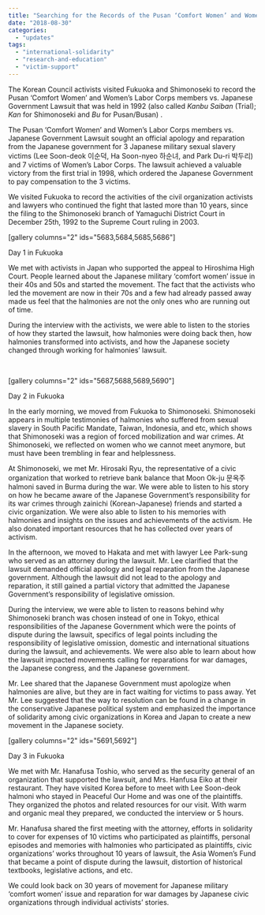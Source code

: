 ```yaml
---
title: "Searching for the Records of the Pusan ‘Comfort Women’ and Women’s Labor Corps members vs. Japanese Government Lawsuit"
date: "2018-08-30"
categories: 
  - "updates"
tags: 
  - "international-solidarity"
  - "research-and-education"
  - "victim-support"
---
```


The Korean Council activists visited Fukuoka and Shimonoseki to record the Pusan ‘Comfort Women’ and Women’s Labor Corps members vs. Japanese Government Lawsuit that was held in 1992 (also called _Kanbu Saiban_ (Trial); _Kan_ for Shimonoseki and _Bu_ for Pusan/Busan) . 

The Pusan ‘Comfort Women’ and Women’s Labor Corps members vs. Japanese Government Lawsuit sought an official apology and reparation from the Japanese government for 3 Japanese military sexual slavery victims (Lee Soon-deok 이순덕, Ha Soon-nyeo 하순녀, and Park Du-ri 박두리) and 7 victims of Women’s Labor Corps. The lawsuit achieved a valuable victory from the first trial in 1998, which ordered the Japanese Government to pay compensation to the 3 victims.

We visited Fukuoka to record the activities of the civil organization activists and lawyers who continued the fight that lasted more than 10 years, since the filing to the Shimonoseki branch of Yamaguchi District Court in December 25th, 1992 to the Supreme Court ruling in 2003.

 

\[gallery columns="2" ids="5683,5684,5685,5686"\]

Day 1 in Fukuoka

We met with activists in Japan who supported the appeal to Hiroshima High Court. People learned about the Japanese military ‘comfort women’ issue in their 40s and 50s and started the movement. The fact that the activists who led the movement are now in their 70s and a few had already passed away made us feel that the halmonies are not the only ones who are running out of time.

During the interview with the activists, we were able to listen to the stories of how they started the lawsuit, how halmonies were doing back then, how halmonies transformed into activists, and how the Japanese society changed through working for halmonies’ lawsuit.

 

 

\[gallery columns="2" ids="5687,5688,5689,5690"\]

Day 2 in Fukuoka

In the early morning, we moved from Fukuoka to Shimonoseki. Shimonoseki appears in multiple testimonies of halmonies who suffered from sexual slavery in South Pacific Mandate, Taiwan, Indonesia, and etc, which shows that Shimonoseki was a region of forced mobilization and war crimes. At Shimonoseki, we reflected on women who we cannot meet anymore, but must have been trembling in fear and helplessness.

At Shimonoseki, we met Mr. Hirosaki Ryu, the representative of a civic organization that worked to retrieve bank balance that Moon Ok-ju 문옥주 halmoni saved in Burma during the war. We were able to listen to his story on how he became aware of the Japanese Government’s responsibility for its war crimes through zainichi (Korean-Japanese) friends and started a civic organization. We were also able to listen to his memories with halmonies and insights on the issues and achievements of the activism. He also donated important resources that he has collected over years of activism.

In the afternoon, we moved to Hakata and met with lawyer Lee Park-sung who served as an attorney during the lawsuit. Mr. Lee clarified that the lawsuit demanded official apology and legal reparation from the Japanese government. Although the lawsuit did not lead to the apology and reparation, it still gained a partial victory that admitted the Japanese Government’s responsibility of legislative omission.

During the interview, we were able to listen to reasons behind why Shimonoseki branch was chosen instead of one in Tokyo, ethical responsibilities of the Japanese Government which were the points of dispute during the lawsuit, specifics of legal points including the responsibility of legislative omission, domestic and international situations during the lawsuit, and achievements. We were also able to learn about how the lawsuit impacted movements calling for reparations for war damages, the Japanese congress, and the Japanese government.

Mr. Lee shared that the Japanese Government must apologize when halmonies are alive, but they are in fact waiting for victims to pass away. Yet Mr. Lee suggested that the way to resolution can be found in a change in the conservative Japanese political system and emphasized the importance of solidarity among civic organizations in Korea and Japan to create a new movement in the Japanese society.

 

\[gallery columns="2" ids="5691,5692"\]

Day 3 in Fukuoka

We met with Mr. Hanafusa Toshio, who served as the security general of an organization that supported the lawsuit, and Mrs. Hanfusa Eiko at their restaurant. They have visited Korea before to meet with Lee Soon-deok halmoni who stayed in Peaceful Our Home and was one of the plaintiffs. They organized the photos and related resources for our visit. With warm and organic meal they prepared, we conducted the interview or 5 hours.

Mr. Hanafusa shared the first meeting with the attorney, efforts in solidarity to cover for expenses of 10 victims who participated as plaintiffs, personal episodes and memories with halmonies who participated as plaintiffs, civic organizations’ works throughout 10 years of lawsuit, the Asia Women’s Fund that became a point of dispute during the lawsuit, distortion of historical textbooks, legislative actions, and etc.

 

We could look back on 30 years of movement for Japanese military ‘comfort women’ issue and reparation for war damages by Japanese civic organizations through individual activists’ stories.
